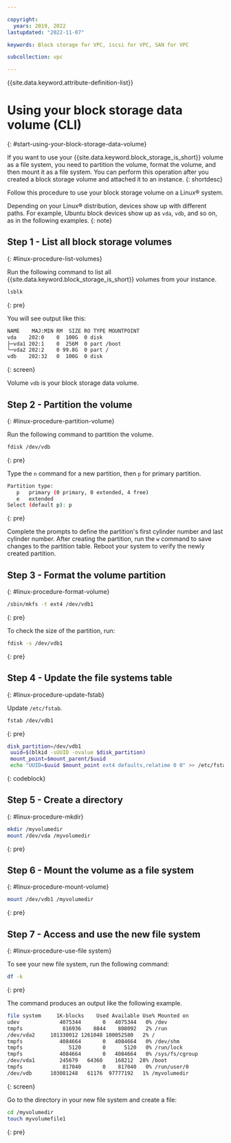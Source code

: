 ```yaml
---

copyright:
  years: 2019, 2022
lastupdated: "2022-11-07"

keywords: Block storage for VPC, iscsi for VPC, SAN for VPC

subcollection: vpc

---
```


{{site.data.keyword.attribute-definition-list}}

# Using your block storage data volume (CLI)
{: #start-using-your-block-storage-data-volume}

If you want to use your {{site.data.keyword.block_storage_is_short}} volume as a file system, you need to partition the volume, format the volume, and then mount it as a file system. You can perform this operation after you created a block storage volume and attached it to an instance.
{: shortdesc}

Follow this procedure to use your block storage volume on a Linux&reg; system.

Depending on your Linux&reg; distribution, devices show up with different paths. For example, Ubuntu block devices show up as `vda`, `vdb`, and so on, as in the following examples.
{: note}

## Step 1 - List all block storage volumes
{: #linux-procedure-list-volumes}

Run the following command to list all {{site.data.keyword.block_storage_is_short}} volumes from your instance.

```bash
lsblk
```
{: pre}

You will see output like this:

```bash
NAME    MAJ:MIN RM  SIZE RO TYPE MOUNTPOINT
vda    202:0    0  100G  0 disk
├─vda1 202:1    0  256M  0 part /boot
└─vda2 202:2    0 99.8G  0 part /
vdb    202:32   0  100G  0 disk
```
{: screen}

Volume `vdb` is your block storage data volume.

## Step 2 - Partition the volume
{: #linux-procedure-partition-volume}

Run the following command to partition the volume.

```bash
fdisk /dev/vdb
```
{: pre}

Type the `n` command for a new partition, then `p` for primary partition.

```bash
Partition type:
   p   primary (0 primary, 0 extended, 4 free)
   e   extended
Select (default p): p
```
{: pre}

Complete the prompts to define the partition's first cylinder number and last cylinder number. After creating the partition, run the `w` command to save changes to the partition table. Reboot your system to verify the newly created partition.

## Step 3 - Format the volume partition
{: #linux-procedure-format-volume}

```bash
/sbin/mkfs -t ext4 /dev/vdb1
```
{: pre}

To check the size of the partition, run:

```bash
fdisk -s /dev/vdb1
```
{: pre}

## Step 4 - Update the file systems table
{: #linux-procedure-update-fstab}

Update `/etc/fstab`.

```bash
fstab /dev/vdb1
```
{: pre}

```sh
disk_partition=/dev/vdb1
 uuid=$(blkid -sUUID -ovalue $disk_partition)
 mount_point=$mount_parent/$uuid
 echo "UUID=$uuid $mount_point ext4 defaults,relatime 0 0" >> /etc/fstab
```
{: codeblock}

## Step 5 - Create a directory
{: #linux-procedure-mkdir}

```bash
mkdir /myvolumedir
mount /dev/vda /myvolumedir
```
{: pre}

## Step 6 - Mount the volume as a file system
{: #linux-procedure-mount-volume}

```bash
mount /dev/vdb1 /myvolumedir
```
{: pre}

## Step 7 - Access and use the new file system
{: #linux-procedure-use-file system}

To see your new file system, run the following command:

```bash
df -k
```
{: pre}

The command produces an output like the following example.

```bash
file system     1K-blocks    Used Available Use% Mounted on
udev             4075344       0   4075344   0% /dev
tmpfs             816936    8844    808092   2% /run
/dev/vda2     101330012 1261048 100052580   2% /
tmpfs            4084664       0   4084664   0% /dev/shm
tmpfs               5120       0      5120   0% /run/lock
tmpfs            4084664       0   4084664   0% /sys/fs/cgroup
/dev/vda1        245679   64360    168212  28% /boot
tmpfs             817040       0    817040   0% /run/user/0
/dev/vdb      103081248   61176  97777192   1% /myvolumedir
```
{: screen}

Go to the directory in your new file system and create a file:

```bash
cd /myvolumedir
touch myvolumefile1
```
{: pre}
